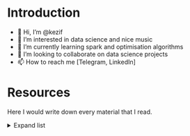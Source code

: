 # Introduction
- 👋 Hi, I’m @kezif
- 👀 I’m interested in data science and nice music
- 🌱 I’m currently learning spark and optimisation algorithms
- 💞️ I’m looking to collaborate on data science projects
- 📫 How to reach me [Telegram, LinkedIn]


# Resources 
Here I would write down every material that I read.


<details>
  <summary>Expand list</summary>
  
I'll try to include everything but probably would not find old stuff.
+ [Series of lectures by Andrej Karpathy about neural networks](https://www.youtube.com/playlist?list=PLAqhIrjkxbuWI23v9cThsA9GvCAUhRvKZ)
+ [Blog post about how python store strings](https://rushter.com/blog/python-strings-and-memory/)
+ [Live coding intro into diffusion models](https://youtu.be/S_il77Ttrmg)
+ [Garbage colection](https://rushter.com/blog/python-garbage-collector/)
+ [Series of lectures by Ben Eater about low level programming and network structure](https://www.youtube.com/@BenEater)
+ [Tool for creating plot color pallete](https://projects.susielu.com/viz-palette?colors=[%22#ffd700%22,%22#ffb14e%22,%22#fa8775%22,%22#ea5f94%22,%22#cd34b5%22,%22#9d02d7%22,%22#0000ff%22]&backgroundColor=%22white%22&fontColor=%22black%22&mode=%22normal%22)
+ [Common Gotchas in python](https://docs.python-guide.org/writing/gotchas/#:~:text=Python's%20closures%20are%20late%20binding,surrounding%20scope%20at%20call%20time.)  
+ [Blog by Artem Golubin about python implementation for example how string stored in python, memory managment and etc. ](https://rushter.com/blog/category/python/)
+ [Comprehensive post about creating deep learning model for emotion recognition in cartoons](https://hako.github.io/dissertation/)
+ [A Beginner's Guide to the ESP8266](https://tttapa.github.io/ESP8266/Chap01%20-%20ESP8266.html)
+ [Image Processing with Python](https://datacarpentry.org/image-processing/aio/index.html)  
+ [Python Data Science Handbook](https://jakevdp.github.io/PythonDataScienceHandbook/)  
+ [Achieving top 5 in Kaggle's facial keypoints detection using FCN](https://fairyonice.github.io/Achieving-top-5-in-Kaggles-facial-keypoints-detection-using-FCN.html)  
+ [Database with wide variety of info in different industries]( https://www.guru99.com/)
+ Beautiful Code: Leading Programmers Explain How They Think
by Yukihiro Matsumoto, Ya, Yoshiko Kuno [Python dictionaries, numpy iterator charecters]
</details>
